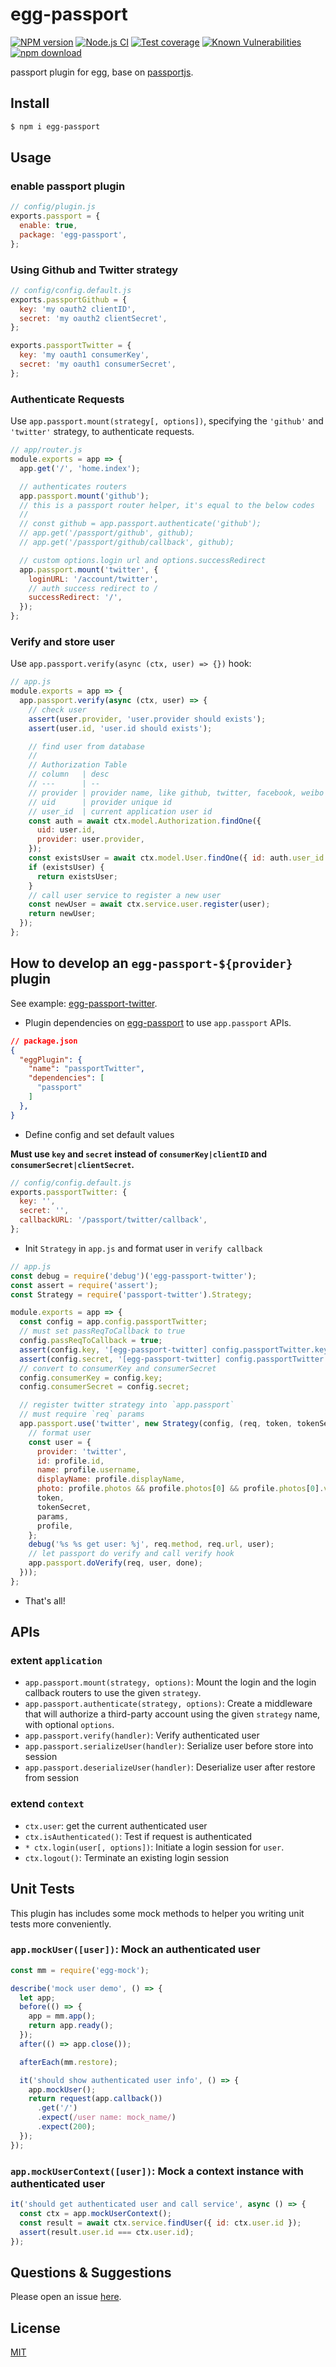 # egg-passport

[![NPM version][npm-image]][npm-url]
[![Node.js CI](https://github.com/eggjs/egg-passport/actions/workflows/nodejs.yml/badge.svg)](https://github.com/eggjs/egg-passport/actions/workflows/nodejs.yml)
[![Test coverage][codecov-image]][codecov-url]
[![Known Vulnerabilities][snyk-image]][snyk-url]
[![npm download][download-image]][download-url]

[npm-image]: https://img.shields.io/npm/v/egg-passport.svg?style=flat-square
[npm-url]: https://npmjs.org/package/egg-passport
[codecov-image]: https://img.shields.io/codecov/c/github/eggjs/egg-passport.svg?style=flat-square
[codecov-url]: https://codecov.io/github/eggjs/egg-passport?branch=master
[snyk-image]: https://snyk.io/test/npm/egg-passport/badge.svg?style=flat-square
[snyk-url]: https://snyk.io/test/npm/egg-passport
[download-image]: https://img.shields.io/npm/dm/egg-passport.svg?style=flat-square
[download-url]: https://npmjs.org/package/egg-passport

passport plugin for egg, base on [passportjs](http://passportjs.org).

## Install

```bash
$ npm i egg-passport
```

## Usage

### enable passport plugin

```js
// config/plugin.js
exports.passport = {
  enable: true,
  package: 'egg-passport',
};
```

### Using Github and Twitter strategy

```js
// config/config.default.js
exports.passportGithub = {
  key: 'my oauth2 clientID',
  secret: 'my oauth2 clientSecret',
};

exports.passportTwitter = {
  key: 'my oauth1 consumerKey',
  secret: 'my oauth1 consumerSecret',
};
```

### Authenticate Requests

Use `app.passport.mount(strategy[, options])`, specifying the `'github'` and `'twitter'` strategy, to authenticate requests.

```js
// app/router.js
module.exports = app => {
  app.get('/', 'home.index');

  // authenticates routers
  app.passport.mount('github');
  // this is a passport router helper, it's equal to the below codes
  //
  // const github = app.passport.authenticate('github');
  // app.get('/passport/github', github);
  // app.get('/passport/github/callback', github);

  // custom options.login url and options.successRedirect
  app.passport.mount('twitter', {
    loginURL: '/account/twitter',
    // auth success redirect to /
    successRedirect: '/',
  });
};
```

### Verify and store user

Use `app.passport.verify(async (ctx, user) => {})` hook:

```js
// app.js
module.exports = app => {
  app.passport.verify(async (ctx, user) => {
    // check user
    assert(user.provider, 'user.provider should exists');
    assert(user.id, 'user.id should exists');

    // find user from database
    //
    // Authorization Table
    // column   | desc
    // ---      | --
    // provider | provider name, like github, twitter, facebook, weibo and so on
    // uid      | provider unique id
    // user_id  | current application user id
    const auth = await ctx.model.Authorization.findOne({
      uid: user.id,
      provider: user.provider,
    });
    const existsUser = await ctx.model.User.findOne({ id: auth.user_id });
    if (existsUser) {
      return existsUser;
    }
    // call user service to register a new user
    const newUser = await ctx.service.user.register(user);
    return newUser;
  });
};
```

## How to develop an `egg-passport-${provider}` plugin

See example: [egg-passport-twitter](https://github.com/eggjs/egg-passport-twitter).

- Plugin dependencies on [egg-passport](https://github.com/eggjs/egg-passport) to use `app.passport` APIs.

```json
// package.json
{
  "eggPlugin": {
    "name": "passportTwitter",
    "dependencies": [
      "passport"
    ]
  },
}
```

- Define config and set default values

**Must use `key` and `secret` instead of `consumerKey|clientID` and `consumerSecret|clientSecret`.**

```js
// config/config.default.js
exports.passportTwitter: {
  key: '',
  secret: '',
  callbackURL: '/passport/twitter/callback',
};
```

- Init `Strategy` in `app.js` and format user in `verify callback`

```js
// app.js
const debug = require('debug')('egg-passport-twitter');
const assert = require('assert');
const Strategy = require('passport-twitter').Strategy;

module.exports = app => {
  const config = app.config.passportTwitter;
  // must set passReqToCallback to true
  config.passReqToCallback = true;
  assert(config.key, '[egg-passport-twitter] config.passportTwitter.key required');
  assert(config.secret, '[egg-passport-twitter] config.passportTwitter.secret required');
  // convert to consumerKey and consumerSecret
  config.consumerKey = config.key;
  config.consumerSecret = config.secret;

  // register twitter strategy into `app.passport`
  // must require `req` params
  app.passport.use('twitter', new Strategy(config, (req, token, tokenSecret, params, profile, done) => {
    // format user
    const user = {
      provider: 'twitter',
      id: profile.id,
      name: profile.username,
      displayName: profile.displayName,
      photo: profile.photos && profile.photos[0] && profile.photos[0].value,
      token,
      tokenSecret,
      params,
      profile,
    };
    debug('%s %s get user: %j', req.method, req.url, user);
    // let passport do verify and call verify hook
    app.passport.doVerify(req, user, done);
  }));
};
```

- That's all!

## APIs

### extent `application`

- `app.passport.mount(strategy, options)`: Mount the login and the login callback routers to use the given `strategy`.
- `app.passport.authenticate(strategy, options)`: Create a middleware that will authorize a third-party account using the given `strategy` name, with optional `options`.
- `app.passport.verify(handler)`: Verify authenticated user
- `app.passport.serializeUser(handler)`: Serialize user before store into session
- `app.passport.deserializeUser(handler)`: Deserialize user after restore from session

### extend `context`

- `ctx.user`: get the current authenticated user
- `ctx.isAuthenticated()`: Test if request is authenticated
- `* ctx.login(user[, options])`: Initiate a login session for `user`.
- `ctx.logout()`: Terminate an existing login session

## Unit Tests

This plugin has includes some mock methods to helper you writing unit tests more conveniently.

### `app.mockUser([user])`: Mock an authenticated user

```js
const mm = require('egg-mock');

describe('mock user demo', () => {
  let app;
  before(() => {
    app = mm.app();
    return app.ready();
  });
  after(() => app.close());

  afterEach(mm.restore);

  it('should show authenticated user info', () => {
    app.mockUser();
    return request(app.callback())
      .get('/')
      .expect(/user name: mock_name/)
      .expect(200);
  });
});
```

### `app.mockUserContext([user])`: Mock a context instance with authenticated user

```js
it('should get authenticated user and call service', async () => {
  const ctx = app.mockUserContext();
  const result = await ctx.service.findUser({ id: ctx.user.id });
  assert(result.user.id === ctx.user.id);
});
```

## Questions & Suggestions

Please open an issue [here](https://github.com/eggjs/egg/issues).

## License

[MIT](LICENSE)
